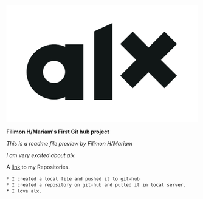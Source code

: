 ![Alt](alx.png "Title")

**Filimon H/Mariam's First Git hub project**

_This is a readme file preview by Filimon H/Mariam_

_I am very excited about alx._

A [link](https://github.com/SamuelAref?tab=repositories) to my Repositories.

```
* I created a local file and pushed it to git-hub
* I created a repository on git-hub and pulled it in local server.
* I love alx.
```

